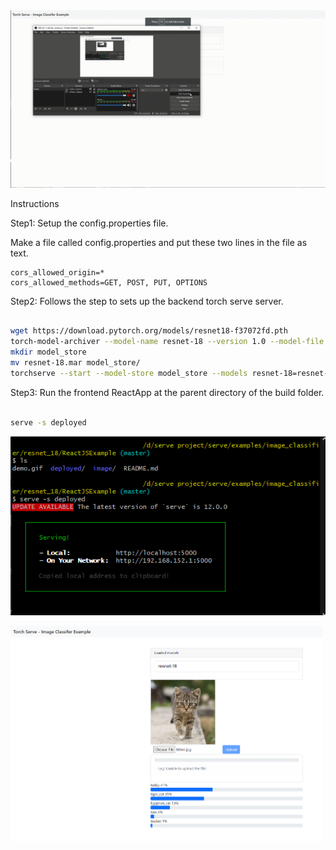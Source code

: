 <img src="./demo.gif" width="700">

Instructions

Step1: Setup the config.properties file.

Make a file called config.properties and put these two lines in the file as text.

```
cors_allowed_origin=*
cors_allowed_methods=GET, POST, PUT, OPTIONS
```

Step2: Follows the step to sets up the backend torch serve server.

```bash

wget https://download.pytorch.org/models/resnet18-f37072fd.pth
torch-model-archiver --model-name resnet-18 --version 1.0 --model-file ./examples/image_classifier/resnet_18/model.py --serialized-file resnet18-f37072fd.pth --handler image_classifier --extra-files ./examples/image_classifier/index_to_name.json
mkdir model_store
mv resnet-18.mar model_store/
torchserve --start --model-store model_store --models resnet-18=resnet-18.mar --ts-config config.properties --disable-token-auth  --enable-model-api

```

Step3: Run the frontend ReactApp at the parent directory of the build folder.

```bash

serve -s deployed

```

![](image/README/1625898706091.png)

<img src="image/README/1625836884119.png" width="500">
